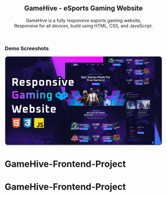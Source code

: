 <div align="center">

  <br />
  <br />

  <h2 align="center">GameHive - eSports Gaming Website</h2>

 GameHive is a fully responsive esports gaming website, <br />Responsive for all devices, build using HTML, CSS, and JavaScript.


</div>

<br />

### Demo Screeshots

![Unigine Desktop Demo](./readme-images/desktop.png "Desktop Demo")
# GameHive-Frontend-Project
# GameHive-Frontend-Project
